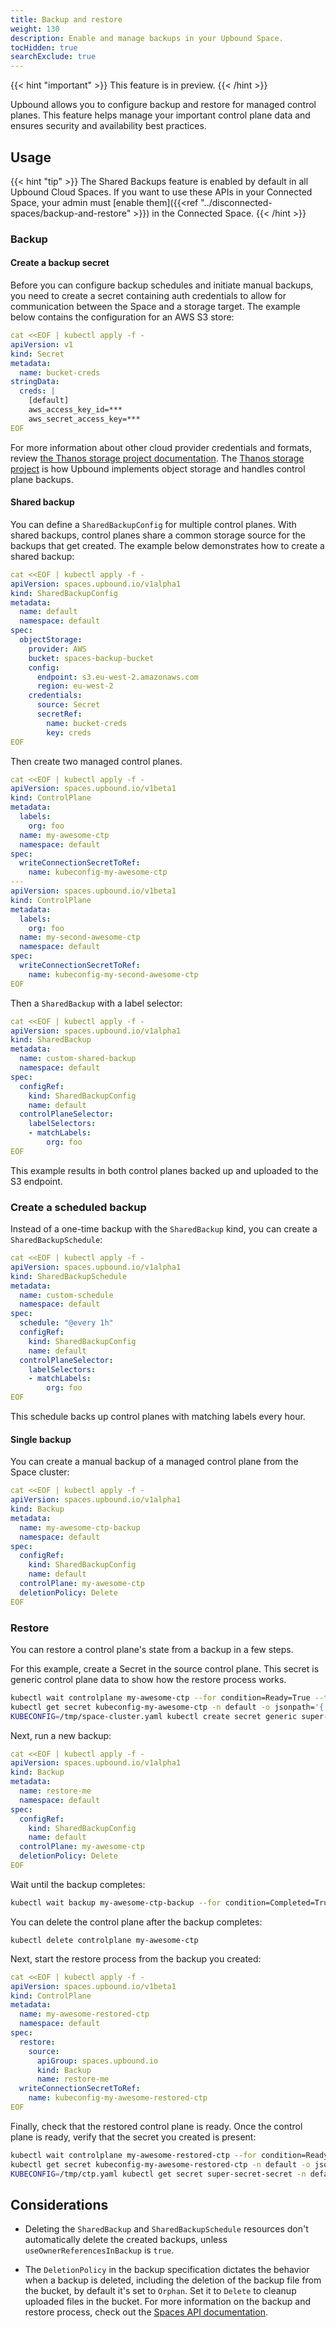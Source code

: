 ```yaml
---
title: Backup and restore
weight: 130
description: Enable and manage backups in your Upbound Space.
tocHidden: true
searchExclude: true
---
```


{{< hint "important" >}}
This feature is in preview.
{{< /hint >}}

Upbound allows you to configure backup and restore for managed control planes. This feature helps manage your important control plane data and ensures security and availability best practices.

## Usage

{{< hint "tip" >}}
The Shared Backups feature is enabled by default in all Upbound Cloud Spaces. If you want to use these APIs in your Connected Space, your admin must [enable them]({{<ref "../disconnected-spaces/backup-and-restore" >}}) in the Connected Space.
{{< /hint >}}

### Backup

#### Create a backup secret

Before you can configure backup schedules and initiate manual backups, you need to create a secret containing auth credentials to allow for communication between the Space and a storage target. The example below contains the configuration for an AWS S3 store:

```yaml
cat <<EOF | kubectl apply -f -
apiVersion: v1
kind: Secret
metadata:
  name: bucket-creds
stringData:
  creds: |
    [default]
    aws_access_key_id=***
    aws_secret_access_key=***
EOF
```

<!-- vale off -->
For more information about other cloud provider credentials and formats, review [the Thanos storage project documentation](https://github.com/thanos-io/thanos/blob/main/docs/storage.md). The [Thanos storage project](https://thanos.io/) is how Upbound implements object storage and handles control plane backups.
<!-- vale on -->

#### Shared backup

You can define a `SharedBackupConfig` for multiple control planes. With shared backups, control planes share a common storage source for the backups that get created. The example below demonstrates how to create a shared backup:

```yaml
cat <<EOF | kubectl apply -f -
apiVersion: spaces.upbound.io/v1alpha1
kind: SharedBackupConfig
metadata:
  name: default
  namespace: default
spec:
  objectStorage:
    provider: AWS
    bucket: spaces-backup-bucket
    config:
      endpoint: s3.eu-west-2.amazonaws.com
      region: eu-west-2
    credentials:
      source: Secret
      secretRef:
        name: bucket-creds
        key: creds
EOF
```

Then create two managed control planes.

```yaml
cat <<EOF | kubectl apply -f -
apiVersion: spaces.upbound.io/v1beta1
kind: ControlPlane
metadata:
  labels:
    org: foo
  name: my-awesome-ctp
  namespace: default
spec:
  writeConnectionSecretToRef:
    name: kubeconfig-my-awesome-ctp
---
apiVersion: spaces.upbound.io/v1beta1
kind: ControlPlane
metadata:
  labels:
    org: foo
  name: my-second-awesome-ctp
  namespace: default
spec:
  writeConnectionSecretToRef:
    name: kubeconfig-my-second-awesome-ctp
EOF
```

Then a `SharedBackup` with a label selector:

```yaml
cat <<EOF | kubectl apply -f -
apiVersion: spaces.upbound.io/v1alpha1
kind: SharedBackup
metadata:
  name: custom-shared-backup
  namespace: default
spec:
  configRef:
    kind: SharedBackupConfig
    name: default
  controlPlaneSelector:
    labelSelectors:
    - matchLabels:
        org: foo
EOF
```

This example results in both control planes backed up and uploaded to the S3 endpoint.

### Create a scheduled backup

Instead of a one-time backup with the `SharedBackup` kind, you can create a `SharedBackupSchedule`:

```yaml
cat <<EOF | kubectl apply -f -
apiVersion: spaces.upbound.io/v1alpha1
kind: SharedBackupSchedule
metadata:
  name: custom-schedule
  namespace: default
spec:
  schedule: "@every 1h"
  configRef:
    kind: SharedBackupConfig
    name: default
  controlPlaneSelector:
    labelSelectors:
    - matchLabels:
        org: foo
EOF
```

This schedule backs up control planes with matching labels every hour.

#### Single backup

You can create a manual backup of a managed control plane from the Space cluster:

```yaml
cat <<EOF | kubectl apply -f -
apiVersion: spaces.upbound.io/v1alpha1
kind: Backup
metadata:
  name: my-awesome-ctp-backup
  namespace: default
spec:
  configRef:
    kind: SharedBackupConfig
    name: default
  controlPlane: my-awesome-ctp
  deletionPolicy: Delete
EOF
```

### Restore


<!-- vale off -->
You can restore a control plane's state from a backup in a few steps.
<!-- vale on -->


For this example, create a Secret in the source control plane. This secret is generic control plane data to show how the restore process works.

```bash
kubectl wait controlplane my-awesome-ctp --for condition=Ready=True --timeout=3600s && \
kubectl get secret kubeconfig-my-awesome-ctp -n default -o jsonpath='{.data.kubeconfig}' | base64 -d > /tmp/ctp.yaml && \
KUBECONFIG=/tmp/space-cluster.yaml kubectl create secret generic super-secret-secret -n default --from-literal=password=supersecret
```

Next, run a new backup:

```yaml
cat <<EOF | kubectl apply -f -
apiVersion: spaces.upbound.io/v1alpha1
kind: Backup
metadata:
  name: restore-me
  namespace: default
spec:
  configRef:
    kind: SharedBackupConfig
    name: default
  controlPlane: my-awesome-ctp
  deletionPolicy: Delete
EOF
```

Wait until the backup completes:

```bash
kubectl wait backup my-awesome-ctp-backup --for condition=Completed=True --timeout=3600s
```

You can delete the control plane after the backup completes:

```
kubectl delete controlplane my-awesome-ctp
```

Next, start the restore process from the backup you created:

```yaml
cat <<EOF | kubectl apply -f -
apiVersion: spaces.upbound.io/v1beta1
kind: ControlPlane
metadata:
  name: my-awesome-restored-ctp
  namespace: default
spec:
  restore:
    source:
      apiGroup: spaces.upbound.io
      kind: Backup
      name: restore-me
  writeConnectionSecretToRef:
    name: kubeconfig-my-awesome-restored-ctp
EOF
```


<!-- vale off -->
Finally, check that the restored control plane is ready. Once the control plane is ready, verify that the secret you created is present:
<!-- vale on -->

```bash
kubectl wait controlplane my-awesome-restored-ctp --for condition=Ready=True --timeout=3600s && \
kubectl get secret kubeconfig-my-awesome-restored-ctp -n default -o jsonpath='{.data.kubeconfig}' | base64 -d > /tmp/ctp.yaml && \
KUBECONFIG=/tmp/ctp.yaml kubectl get secret super-secret-secret -n default
```

## Considerations

- Deleting the `SharedBackup` and `SharedBackupSchedule` resources don't automatically delete the created backups, unless `useOwnerReferencesInBackup` is `true`.
<!-- vale off -->
- The `DeletionPolicy` in the backup specification dictates the behavior when a backup is deleted, including the deletion of the backup file from the bucket, by default it's set to `Orphan`. Set it to `Delete` to cleanup uploaded files in the bucket.
For more information on the backup and restore process, check out the [Spaces API documentation](https://docs.upbound.io/reference/space-api/).
<!-- vale on -->
